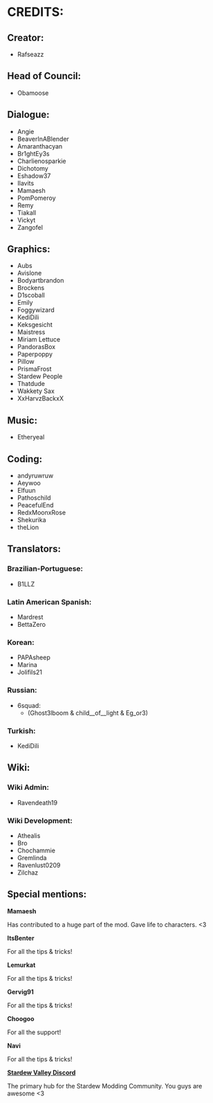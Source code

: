 # CREDITS:

## Creator:
* Rafseazz

## Head of Council:
* Obamoose

## Dialogue:
* Angie
* BeaverInABlender
* Amaranthacyan
* Br1ghtEy3s
* Charlienosparkie
* Dichotomy
* Eshadow37
* Ilavits
* Mamaesh
* PomPomeroy
* Remy
* Tiakall
* Vickyt
* Zangofel

## Graphics:
* Aubs
* Avislone
* Bodyartbrandon
* Brockens
* D1scoball
* Emily
* Foggywizard
* KediDili
* Keksgesicht
* Maistress
* Miriam Lettuce
* PandorasBox
* Paperpoppy
* Pillow
* PrismaFrost
* Stardew People
* Thatdude
* Wakkety Sax
* XxHarvzBackxX

## Music:
* Etheryeal

## Coding:
* andyruwruw
* Aeywoo
* Elfuun
* Pathoschild
* PeacefulEnd
* RedxMoonxRose
* Shekurika
* theLion

## Translators:

### Brazilian-Portuguese:
* B1LLZ

### Latin American Spanish:
* Mardrest
* BettaZero

### Korean:
* PAPAsheep
* Marina
* Jolifils21

### Russian:
* 6squad:
  * (Ghost3lboom & child__of__light & Eg_or3)

### Turkish:
* KediDili

## Wiki:

### Wiki Admin:
* Ravendeath19

### Wiki Development:
* Athealis
* Bro
* Chochammie
* Gremlinda
* Ravenlust0209
* Zilchaz

## Special mentions:

**Mamaesh**

Has contributed to a huge part of the mod. Gave life to characters. <3

**ItsBenter**

For all the tips & tricks!

**Lemurkat**

For all the tips & tricks!

**Gervig91**

For all the tips & tricks!

**Choogoo**

For all the support!

**Navi**

For all the tips & tricks!

**[Stardew Valley Discord](https://discord.com/invite/stardewvalley)**

The primary hub for the Stardew Modding Community.
You guys are awesome <3
